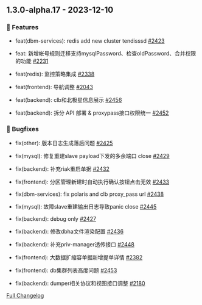 ## 1.3.0-alpha.17 - 2023-12-10

### 🚀 Features

- feat(dbm-services): redis add new cluster tendisssd [#2423](https://github.com/TencentBlueKing/blueking-dbm/issues/2423)

- feat: 新增帐号规则迁移支持mysqlPassword、检查oldPassword、合并权限的功能 [#2231](https://github.com/TencentBlueKing/blueking-dbm/issues/2231)

- feat(redis): 监控策略集成 [#2338](https://github.com/TencentBlueKing/blueking-dbm/issues/2338)

- feat(frontend): 导航调整 [#2043](https://github.com/TencentBlueKing/blueking-dbm/issues/2043)

- feat(backend): clb和北极星信息展示 [#2456](https://github.com/TencentBlueKing/blueking-dbm/issues/2456)

- feat(backend): 拆分 API 部署 & proxypass接口权限统一 [#2452](https://github.com/TencentBlueKing/blueking-dbm/issues/2452)


### 🐛 Bugfixes

- fix(other): 版本日志生成落后问题 [#2425](https://github.com/TencentBlueKing/blueking-dbm/issues/2425)

- fix(mysql): 修复重建slave payload下发的多余端口 close [#2429](https://github.com/TencentBlueKing/blueking-dbm/issues/2429)

- fix(backend): 补充riak重启单据 [#2432](https://github.com/TencentBlueKing/blueking-dbm/issues/2432)

- fix(frontend): 分区管理新建时自动执行确认按钮点击无效 [#2433](https://github.com/TencentBlueKing/blueking-dbm/issues/2433)

- fix(dbm-services): fix polaris and clb proxy_pass url [#2438](https://github.com/TencentBlueKing/blueking-dbm/issues/2438)

- fix(mysql): 故障slave重建输出日志导致panic close [#2445](https://github.com/TencentBlueKing/blueking-dbm/issues/2445)

- fix(backend): debug only [#2427](https://github.com/TencentBlueKing/blueking-dbm/issues/2427)

- fix(backend): 修改dbha文件渲染配置 [#2436](https://github.com/TencentBlueKing/blueking-dbm/issues/2436)

- fix(backend): 补充priv-manager透传接口 [#2448](https://github.com/TencentBlueKing/blueking-dbm/issues/2448)

- fix(frontend): 大数据扩缩容单据新增提单详情 [#2382](https://github.com/TencentBlueKing/blueking-dbm/issues/2382)

- fix(frontend): db集群列表高度问题 [#2453](https://github.com/TencentBlueKing/blueking-dbm/issues/2453)

- fix(backend): dumper相关协议和视图接口调整 [#2180](https://github.com/TencentBlueKing/blueking-dbm/issues/2180)


[Full Changelog](https://github.com/TencentBlueKing/blueking-dbm/compare/1.3.0-alpha.16...1.3.0-alpha.17)
